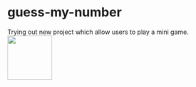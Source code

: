 # guess-my-number
Trying out new project which allow users to play a mini game. 
<br>
<img src='https://media1.giphy.com/media/8qpz12HY0GXHaKPxTn/giphy.gif?cid=790b76118ba3bc4ffc34511adc2d991c599acfc43112939a&rid=giphy.gif&ct=g' height = '100' />
